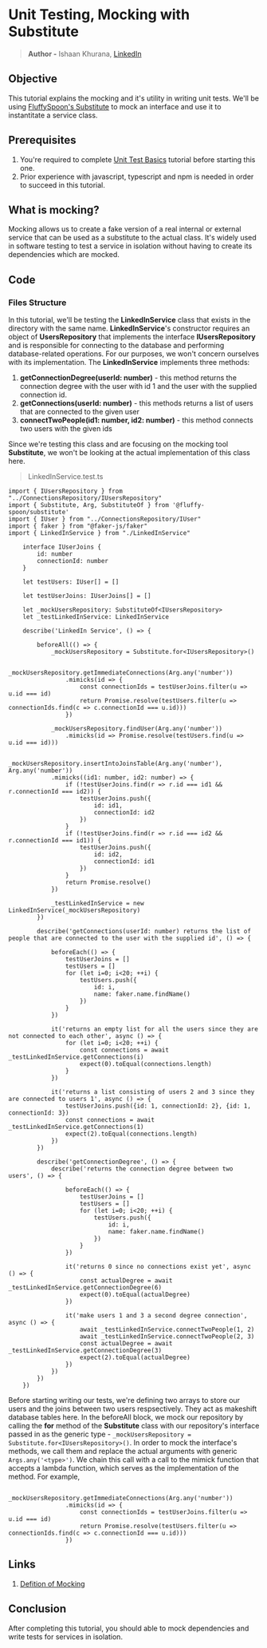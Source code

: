 # Unit Testing, Mocking with Substitute
> **Author -** Ishaan Khurana, [LinkedIn](https://www.linkedin.com/in/ishaan-khurana-46968679/)

## Objective
This tutorial explains the mocking and it's utility in writing unit tests. We'll be using [FluffySpoon's Substitute](https://github.com/ffMathy/FluffySpoon.JavaScript.Testing.Faking)
to mock an interface and use it to instantitate a service class.

## Prerequisites
1. You're required to complete [Unit Test Basics](https://github.com/scalable-web-systems/unit-testing-basics) tutorial before starting this one.
2. Prior experience with javascript, typescript and npm is needed in order to succeed in this tutorial.

## What is mocking?
Mocking allows us to create a fake version of a real internal or external service that can be used as a substitute to the actual class. It's widely used in software testing to test a service in isolation without having to create its dependencies which are mocked.

## Code

### Files Structure
In this tutorial, we'll be testing the **LinkedInService** class that exists in the directory with the same name. **LinkedInService**'s constructor requires an object of **UsersRepository** that implements the interface **IUsersRepository** and is responsible for connecting to the database and performing database-related operations. For our purposes, we won't concern ourselves with its implementation. The **LinkedInService** implements three methods:
1. **getConnectionDegree(userId: number)**  - this method returns the connection degree with the user with id 1 and the user with the supplied connection id.
2. **getConnections(userId: number)** - this methods returns a list of users that are connected to the given user
3. **connectTwoPeople(id1: number, id2: number)** - this method connects two users with the given ids

Since we're testing this class and are focusing on the mocking tool **Substitute**, we won't be looking at the actual implementation of this class here.

> LinkedInService.test.ts

```
import { IUsersRepository } from "../ConnectionsRepository/IUsersRepository"
import { Substitute, Arg, SubstituteOf } from '@fluffy-spoon/substitute'
import { IUser } from "../ConnectionsRepository/IUser"
import { faker } from "@faker-js/faker"
import { LinkedInService } from "./LinkedInService"

    interface IUserJoins {
        id: number
        connectionId: number
    }

    let testUsers: IUser[] = []

    let testUserJoins: IUserJoins[] = []

    let _mockUsersRepository: SubstituteOf<IUsersRepository>
    let _testLinkedInService: LinkedInService

    describe('LinkedIn Service', () => {

        beforeAll(() => {
            _mockUsersRepository = Substitute.for<IUsersRepository>()

            _mockUsersRepository.getImmediateConnections(Arg.any('number'))
                .mimicks(id => {
                    const connectionIds = testUserJoins.filter(u => u.id === id)
                    return Promise.resolve(testUsers.filter(u => connectionIds.find(c => c.connectionId === u.id)))
                })

            _mockUsersRepository.findUser(Arg.any('number'))
                .mimicks(id => Promise.resolve(testUsers.find(u => u.id === id)))

            _mockUsersRepository.insertIntoJoinsTable(Arg.any('number'), Arg.any('number'))
            .mimicks((id1: number, id2: number) => {
                if (!testUserJoins.find(r => r.id === id1 && r.connectionId === id2)) {
                    testUserJoins.push({
                        id: id1,
                        connectionId: id2
                    })
                }
                if (!testUserJoins.find(r => r.id === id2 && r.connectionId === id1)) {
                    testUserJoins.push({
                        id: id2,
                        connectionId: id1
                    })
                }
                return Promise.resolve()
            })

            _testLinkedInService = new LinkedInService(_mockUsersRepository)
        })

        describe('getConnections(userId: number) returns the list of people that are connected to the user with the supplied id', () => {

            beforeEach(() => {
                testUserJoins = []
                testUsers = []
                for (let i=0; i<20; ++i) {
                    testUsers.push({
                        id: i,
                        name: faker.name.findName()
                    })
                }
            })

            it('returns an empty list for all the users since they are not connected to each other', async () => {
                for (let i=0; i<20; ++i) {
                    const connections = await _testLinkedInService.getConnections(i)
                    expect(0).toEqual(connections.length)
                }
            })

            it('returns a list consisting of users 2 and 3 since they are connected to users 1', async () => {
                testUserJoins.push({id: 1, connectionId: 2}, {id: 1, connectionId: 3})
                const connections = await _testLinkedInService.getConnections(1)
                expect(2).toEqual(connections.length)
            })
        })

        describe('getConnectionDegree', () => {
            describe('returns the connection degree between two users', () => {
                
                beforeEach(() => {
                    testUserJoins = []
                    testUsers = []
                    for (let i=0; i<20; ++i) {
                        testUsers.push({
                            id: i,
                            name: faker.name.findName()
                        })
                    }
                })

                it('returns 0 since no connections exist yet', async () => {
                    const actualDegree = await _testLinkedInService.getConnectionDegree(6)
                    expect(0).toEqual(actualDegree)
                })

                it('make users 1 and 3 a second degree connection', async () => {
                    await _testLinkedInService.connectTwoPeople(1, 2)
                    await _testLinkedInService.connectTwoPeople(2, 3)
                    const actualDegree = await _testLinkedInService.getConnectionDegree(3)
                    expect(2).toEqual(actualDegree)
                })
            })
        })
    })
```

Before starting writing our tests, we're defining two arrays to store our users and the joins between two users respsectively. They act as makeshift database tables here. In the beforeAll block, we mock our repository by calling the **for** method of the **Substitute** class with our repository's interface passed in as the generic type -  `_mockUsersRepository = Substitute.for<IUsersRepository>()`. In order to mock the interface's methods, we call them and replace the actual arguments with generic `Args.any('<type>')`. We chain this call with a call to the mimick function that accepts a lambda function, which serves as the implementation of the method. For example, 

```
            _mockUsersRepository.getImmediateConnections(Arg.any('number'))
                .mimicks(id => {
                    const connectionIds = testUserJoins.filter(u => u.id === id)
                    return Promise.resolve(testUsers.filter(u => connectionIds.find(c => c.connectionId === u.id)))
                })
```



## Links
1. [Defition of Mocking](https://circleci.com/blog/how-to-test-software-part-i-mocking-stubbing-and-contract-testing/)

## Conclusion
After completing this tutorial, you should able to mock dependencies and write tests for services in isolation.
